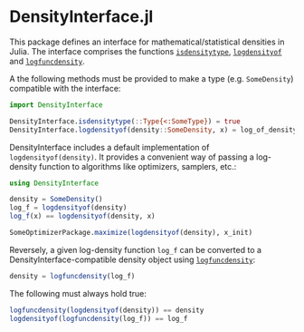 # DensityInterface.jl

This package defines an interface for mathematical/statistical densities in Julia. The interface comprises the functions [`isdensitytype`](@ref),  [`logdensityof`](@ref) and [`logfuncdensity`](@ref).

A the following methods must be provided to make a type (e.g. `SomeDensity`) compatible with the interface:

```julia
import DensityInterface

DensityInterface.isdensitytype(::Type{<:SomeType}) = true
DensityInterface.logdensityof(density::SomeDensity, x) = log_of_density_at_x
```

DensityInterface includes a default implementation of `logdensityof(density)`. It provides a convenient way of passing a log-density function to algorithms like optimizers, samplers, etc.:

```julia
using DensityInterface

density = SomeDensity()
log_f = logdensityof(density)
log_f(x) == logdensityof(density, x)

SomeOptimizerPackage.maximize(logdensityof(density), x_init)
```

Reversely, a given log-density function `log_f` can be converted to a DensityInterface-compatible density object using [`logfuncdensity`](@ref):

```julia
density = logfuncdensity(log_f)
```

The following must always hold true:

```julia
logfuncdensity(logdensityof(density)) == density
logdensityof(logfuncdensity(log_f)) == log_f
```
